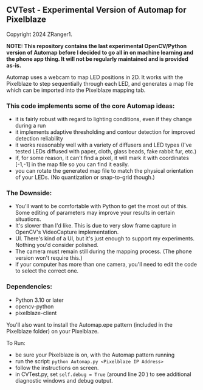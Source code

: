 ## CVTest - Experimental Version of Automap for Pixelblaze
Copyright 2024 ZRanger1.

**NOTE: This repository contains the last experimental OpenCV/Python version of Automap before I decided to go all
in on machine learning and the phone app thing.  It will not be regularly maintained and is provided as-is.**

Automap uses a webcam to map LED positions in 2D.  It works with the Pixelblaze to step sequentially through each LED,
and generates a map file which can be imported into the Pixelblaze mapping tab.

### This code implements some of the core Automap ideas:
- it is fairly robust with regard to lighting conditions, even if they change during a run
- it implements adaptive thresholding and contour detection for improved detection reliability
- it works reasonably well with a variety of diffusers and LED types (I've tested LEDs diffused with paper, cloth, glass beads, fake rabbit fur, etc.)
- if, for some reason, it can't find a pixel, it will mark it with coordinates [-1,-1] in the map file so you can find it easily.
- you can rotate the generated map file to match the physical orientation of your LEDs. (No quantization or snap-to-grid though.)

### The Downside:
- You'll want to be comfortable with Python to get the most out of this.  Some editing of parameters may improve your results in certain situations.
- It's slower than I'd like. This is due to very slow frame capture in OpenCV's VideoCapture implementation.
- UI. There's kind of a UI, but it's just enough to support my experiments.  Nothing you'd consider polished.
- The camera must remain still during the mapping process.  (The phone version won't require this.)
- if your computer has more than one camera, you'll need to edit the code to select the correct one.

### Dependencies:
- Python 3.10 or later
- opencv-python
- pixelblaze-client

You'll also want to install the Automap.epe pattern (included in the Pixelblaze folder) on your Pixelblaze.

To Run:
- be sure your Pixelblaze is on, with the Automap pattern running
- run the script: ```python Automap.py <Pixelblaze IP Address>```
- follow the instructions on screen.
- in CVTest.py, set ```self.debug = True``` (around line 20 ) to see additional diagnostic windows and debug output.

 


 

